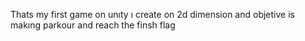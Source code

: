 Thats my first game on unıty ı create on 2d dimension and objetive is makıng parkour and reach the finsh flag
